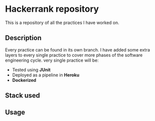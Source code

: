 # Hackerrank repository

This is a repository of all the practices I have worked on. 

## Description

Every practice can be found in its own branch. I have added some extra layers to every single practice to cover more phases of the software engineering cycle. very single practice will be:
- Tested using **JUnit**
- Deployed as a pipeline in **Heroku**
- **Dockerized**

## Stack used

## Usage


